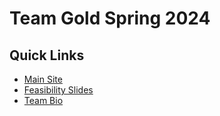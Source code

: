 # Team Gold Spring 2024

## Quick Links
- [Main Site](https://lkeat003.github.io/cs410-pages-gold/)  
- [Feasibility Slides](https://lkeat003.github.io/cs410-pages-gold/presentation)
- [Team Bio](https://lkeat003.github.io/cs410-pages-gold/bio)
